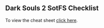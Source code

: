 ## Dark Souls 2 SotFS Checklist

To view the cheat sheet [click here](https://aidanries.github.io/DS2-SotFS-Checklist/).
